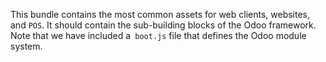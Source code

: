 This bundle contains the most common assets for  web clients, websites, and `POS`. 
It should contain the sub-building blocks of the Odoo framework. 
Note that we have included a` boot.js` file that defines the Odoo module system.